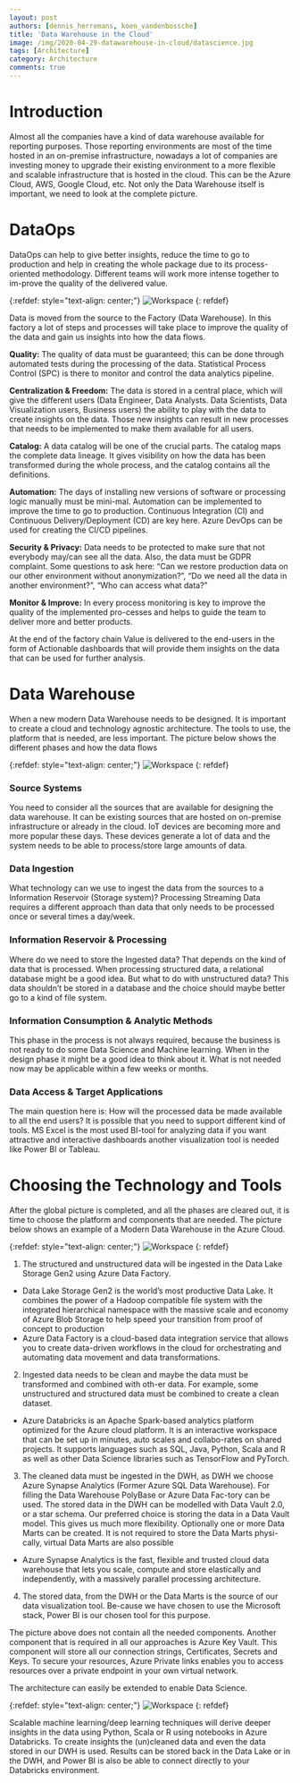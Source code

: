 ```yaml
---
layout: post
authors: [dennis_herremans, koen_vandenbossche]
title: 'Data Warehouse in the Cloud'
image: /img/2020-04-29-datawarehouse-in-cloud/datascience.jpg
tags: [Architecture]
category: Architecture
comments: true
---
```


# Introduction

Almost all the companies have a kind of data warehouse available for reporting purposes. 
Those reporting environments are most of the time hosted in an on-premise infrastructure, nowadays a lot of companies are investing money to upgrade their existing environment to a more flexible and scalable infrastructure that is hosted in the cloud. 
This can be the Azure Cloud, AWS, Google Cloud, etc.
Not only the Data Warehouse itself is important, we need to look at the complete picture.

# DataOps

DataOps can help to give better insights, reduce the time to go to production and help in creating the whole package due to its process-oriented methodology. 
Different teams will work more intense together to im-prove the quality of the delivered value. 

{:refdef: style="text-align: center;"}
<img src="{{ '/img/2020-04-29-datawarehouse-in-cloud/dataops.png' | prepend: site.baseurl }}" alt="Workspace" class="image" style="margin:0px auto; max-width:100%">
{: refdef}

Data is moved from the source to the Factory (Data Warehouse). 
In this factory a lot of steps and processes will take place to improve the quality of the data and gain us insights into how the data flows.

<b>Quality:</b> The quality of data must be guaranteed; this can be done through automated tests during the processing of the data. Statistical Process Control (SPC) is there to monitor and control the data analytics pipeline.

<b>Centralization & Freedom:</b> The data is stored in a central place, which will give the different users (Data Engineer, Data Analysts. Data Scientists, Data Visualization users, Business users) the ability to play with the data to create insights on the data. Those new insights can result in new processes that needs to be implemented to make them available for all users.

<b>Catalog:</b> A data catalog will be one of the crucial parts. The catalog maps the complete data lineage. It gives visibility on how the data has been transformed during the whole process, and the catalog contains all the definitions.

<b>Automation:</b> The days of installing new versions of software or processing logic manually must be mini-mal. Automation can be implemented to improve the time to go to production. Continuous Integration (CI) and Continuous Delivery/Deployment (CD) are key here. Azure DevOps can be used for creating the CI/CD pipelines.

<b>Security & Privacy:</b> Data needs to be protected to make sure that not everybody may/can see all the data. Also, the data must be GDPR complaint. Some questions to ask here: “Can we restore production data on our other environment without anonymization?”, “Do we need all the data in another environment?”, “Who can access what data?”

<b>Monitor & Improve:</b> In every process monitoring is key to improve the quality of the implemented pro-cesses and helps to guide the team to deliver more and better products. 

At the end of the factory chain Value is delivered to the end-users in the form of Actionable dashboards that will provide them insights on the data that can be used for further analysis. 


# Data Warehouse
 
When a new modern Data Warehouse needs to be designed. 
It is important to create a cloud and technology agnostic architecture. 
The tools to use, the platform that is needed, are less important. 
The picture below shows the different phases and how the data flows

{:refdef: style="text-align: center;"}
<img src="{{ '/img/2020-04-29-datawarehouse-in-cloud/dataphases.png' | prepend: site.baseurl }}" alt="Workspace" class="image" style="margin:0px auto; max-width:100%">
{: refdef}
 
### Source Systems
You need to consider all the sources that are available for designing the data warehouse. 
It can be existing sources that are hosted on on-premise infrastructure or already in the cloud. 
IoT devices are becoming more and more popular these days. 
These devices generate a lot of data and the system needs to be able to process/store large amounts of data.
### Data Ingestion
What technology can we use to ingest the data from the sources to a Information Reservoir (Storage system)? 
Processing Streaming Data requires a different approach than data that only needs to be processed once or several times a day/week.
### Information Reservoir & Processing
Where do we need to store the Ingested data? 
That depends on the kind of data that is processed. 
When processing structured data, a relational database might be a good idea. 
But what to do with unstructured data? 
This data shouldn’t be stored in a database and the choice should maybe better go to a kind of file system.  
### Information Consumption & Analytic Methods
This phase in the process is not always required, because the business is not ready to do some Data Science and Machine learning. 
When in the design phase it might be a good idea to think about it. 
What is not needed now may be applicable within a few weeks or months. 
### Data Access & Target Applications
The main question here is: How will the processed data be made available to all the end users? 
It is possible that you need to support different kind of tools. 
MS Excel is the most used BI-tool for analyzing data if you want attractive and interactive dashboards another visualization tool is needed like Power BI or Tableau.

# Choosing the Technology and Tools

After the global picture is completed, and all the phases are cleared out, it is time to choose the platform and components that are needed. 
The picture below shows an example of a Modern Data Warehouse in the Azure Cloud. 

{:refdef: style="text-align: center;"}
<img src="{{ '/img/2020-04-29-datawarehouse-in-cloud/moderndwh.png' | prepend: site.baseurl }}" alt="Workspace" class="image" style="margin:0px auto; max-width:100%">
{: refdef}

1.	The structured and unstructured data will be ingested in the Data Lake Storage Gen2 using Azure Data Factory.
-	Data Lake Storage Gen2 is the world’s most productive Data Lake. It combines the power of a Hadoop compatible file system with the integrated hierarchical namespace with the massive scale and economy of Azure Blob Storage to help speed your transition from proof of concept to production
-	Azure Data Factory is a cloud-based data integration service that allows you to create data-driven workflows in the cloud for orchestrating and automating data movement and data transformations.
2.	Ingested data needs to be clean and maybe the data must be transformed and combined with oth-er data. For example, some unstructured and structured data must be combined to create a clean dataset.
-	Azure Databricks is an Apache Spark-based analytics platform optimized for the Azure cloud platform. It is an interactive workspace that can be set up in minutes, auto scales and collabo-rates on shared projects. It supports languages such as SQL, Java, Python, Scala and R as well as other Data Science libraries such as TensorFlow and PyTorch. 

3.	The cleaned data must be ingested in the DWH, as DWH we choose Azure Synapse Analytics (Former Azure SQL Data Warehouse). For filling the Data Warehouse PolyBase or Azure Data Fac-tory can be used. 
The stored data in the DWH can be modelled with Data Vault 2.0, or a star schema. Our preferred choice is storing the data in a Data Vault model. This gives us much more flexibility.
Optionally one or more Data Marts can be created. It is not required to store the Data Marts physi-cally, virtual Data Marts are also possible
-	Azure Synapse Analytics is the fast, flexible and trusted cloud data warehouse that lets you scale, compute and store elastically and independently, with a massively parallel processing architecture.
4.	The stored data, from the DWH or the Data Marts is the source of our data visualization tool. Be-cause we have chosen to use the Microsoft stack, Power BI is our chosen tool for this purpose.

The picture above does not contain all the needed components. 
Another component that is required in all our approaches is Azure Key Vault. 
This component will store all our connection strings, Certificates, Secrets and Keys. 
To secure your resources, Azure Private links enables you to access resources over a private endpoint in your own virtual network.

The architecture can easily be extended to enable Data Science.

{:refdef: style="text-align: center;"}
<img src="{{ '/img/2020-04-29-datawarehouse-in-cloud/dwhdatascience.png' | prepend: site.baseurl }}" alt="Workspace" class="image" style="margin:0px auto; max-width:100%">
{: refdef}

Scalable machine learning/deep learning techniques will derive deeper insights in the data using Python, Scala or R using notebooks in Azure Databricks. 
To create insights the (un)cleaned data and even the data stored in our DWH is used. Results can be stored back in the Data Lake or in the DWH, and Power BI is also be able to connect directly to your Databricks environment.